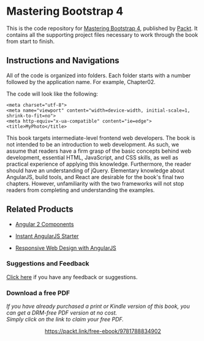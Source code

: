 # Mastering Bootstrap 4
This is the code repository for [Mastering Bootstrap 4](https://www.packtpub.com/web-development/mastering-bootstrap-4?utm_source=github&utm_medium=repository&utm_campaign=9781783981120), published by [Packt](https://www.packtpub.com/). It contains all the supporting project files necessary to work through the book from start to finish.
## Instructions and Navigations
All of the code is organized into folders. Each folder starts with a number followed by the application name. For example, Chapter02.



The code will look like the following:
```
<meta charset="utf-8">
<meta name="viewport" content="width=device-width, initial-scale=1, shrink-to-fit=no">
<meta http-equiv="x-ua-compatible" content="ie=edge">
<title>MyPhoto</title>
```

This book targets intermediate-level frontend web developers. The book is not intended to
be an introduction to web development. As such, we assume that readers have a firm grasp
of the basic concepts behind web development, essential HTML, JavaScript, and CSS skills,
as well as practical experience of applying this knowledge. Furthermore, the reader should
have an understanding of jQuery. Elementary knowledge about AngularJS, build tools, and
React are desirable for the book's final two chapters. However, unfamiliarity with the two
frameworks will not stop readers from completing and understanding the examples.

## Related Products
* [Angular 2 Components](https://www.packtpub.com/web-development/angular-2-components?utm_source=github&utm_medium=repository&utm_campaign=9781785882340)

* [Instant AngularJS Starter](https://www.packtpub.com/web-development/instant-angularjs-starter-instant?utm_source=github&utm_medium=repository&utm_campaign=9781782166764)

* [Responsive Web Design with AngularJS](https://www.packtpub.com/web-development/responsive-web-design-angularjs?utm_source=github&utm_medium=repository&utm_campaign=9781784398422)
### Suggestions and Feedback
[Click here](https://docs.google.com/forms/d/e/1FAIpQLSe5qwunkGf6PUvzPirPDtuy1Du5Rlzew23UBp2S-P3wB-GcwQ/viewform) if you have any feedback or suggestions.
### Download a free PDF

 <i>If you have already purchased a print or Kindle version of this book, you can get a DRM-free PDF version at no cost.<br>Simply click on the link to claim your free PDF.</i>
<p align="center"> <a href="https://packt.link/free-ebook/9781788834902">https://packt.link/free-ebook/9781788834902 </a> </p>